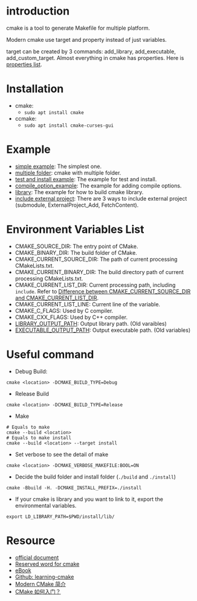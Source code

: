 # introduction
cmake is a tool to generate Makefile for multiple platform.

Modern cmake use target and property instead of just variables.

target can be created by 3 commands: add_library, add_executable, add_custom_target.
Almost everything in cmake has properties. Here is [properties list](https://cmake.org/cmake/help/latest/manual/cmake-properties.7.html).

# Installation
* cmake:
  - `sudo apt install cmake`
* ccmake:
  - `sudo apt install cmake-curses-gui`

# Example
* [simple example](simple_example): The simplest one. 
* [multiple folder](multiple_folder): cmake with multiple folder.
* [test and install example](test_install_example): The example for test and install.
* [compile_option_example](compile_option_example): The example for adding compile options.
* [library](library): The example for how to build cmake library.
* [include external project](https://zhuanlan.zhihu.com/p/102050750): There are 3 ways to include external project (submodule, ExternalProject_Add, FetchContent).

# Environment Variables List
* CMAKE_SOURCE_DIR: The entry point of CMake.
* CMAKE_BINARY_DIR: The build folder of CMake.
* CMAKE_CURRENT_SOURCE_DIR: The path of current processing CMakeLists.txt.
* CMAKE_CURRENT_BINARY_DIR: The build directory path of current processing CMakeLists.txt.
* CMAKE_CURRENT_LIST_DIR: Current processing path, including `include`. Refer to [Difference between CMAKE_CURRENT_SOURCE_DIR and CMAKE_CURRENT_LIST_DIR](https://stackoverflow.com/questions/15662497/difference-between-cmake-current-source-dir-and-cmake-current-list-dir).
* CMAKE_CURRENT_LIST_LINE: Current line of the variable.
* CMAKE_C_FLAGS: Used by C compiler.
* CMAKE_CXX_FLAGS: Used by C++ compiler.
* [LIBRARY_OUTPUT_PATH](https://cmake.org/cmake/help/latest/variable/LIBRARY_OUTPUT_PATH.html): Output library path. (Old varaibles)
* [EXECUTABLE_OUTPUT_PATH](https://cmake.org/cmake/help/v3.7/variable/EXECUTABLE_OUTPUT_PATH.html): Output executable path. (Old variables)

# Useful command
* Debug Build:
```
cmake <location> -DCMAKE_BUILD_TYPE=Debug
```
* Release Build
```
cmake <location> -DCMAKE_BUILD_TYPE=Release
```
* Make
```
# Equals to make
cmake --build <location>
# Equals to make install
cmake --build <location> --target install
```
* Set verbose to see the detail of make
```
cmake <location> -DCMAKE_VERBOSE_MAKEFILE:BOOL=ON 
```
* Decide the build folder and install folder (`./build` and `./install`)
```
cmake -Bbuild -H. -DCMAKE_INSTALL_PREFIX=./install
```
* If your cmake is library and you want to link to it, export the environmental variables.
```
export LD_LIBRARY_PATH=$PWD/install/lib/
```

# Resource
* [official document](https://cmake.org/cmake/help/latest/index.html)
* [Reserved word for cmake](https://cmake.org/cmake/help/latest/manual/cmake-commands.7.html)
* [eBook](https://github.com/Akagi201/learning-cmake/tree/master/docs)
* [Github: learning-cmake](https://github.com/Akagi201/learning-cmake)
* [Modern CMake 简介](https://zhuanlan.zhihu.com/p/76975231)
* [CMake 如何入门？](https://www.zhihu.com/question/58949190)
